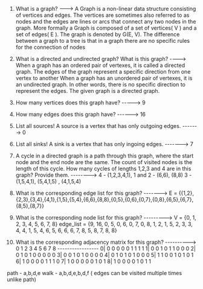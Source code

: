 1. What is a graph?
---> A Graph is a non-linear data structure consisting of vertices and edges. 
The vertices are sometimes also referred to as nodes and the edges are lines or arcs that connect any two nodes in the graph. 
More formally a Graph is composed of a set of vertices( V ) and a set of edges( E ). The graph is denoted by G(E, V).
 The difference between a graph to a tree is that in a graph there are no specific rules for the connection of nodes


2. What is a directed and undirected graph? What is this graph?
----> When a graph has an ordered pair of vertexes, it is called a directed graph. The edges of the graph represent a specific direction from one vertex to another
      When a graph has an unordered pair of vertexes, it is an undirected graph. In other words, there is no specific direction to represent the edges.
	The given graph is a directed graph.


3. How many vertices does this graph have?
-----> 9


4. How many edges does this graph have?
------> 16


5. List all sources! A source is a vertex that has only outgoing edges.
-------> 0


6. List all sinks! A sink is a vertex that has only ingoing edges.
-------> 7


7. A cycle in a directed graph is a path through this graph, where the start node and the end node are the same. The count of visited nodes is the length of this cycle. 
How many cycles of lengths 1,2,3 and 4 are in this graph? Provide them.
--------> 4 - (1,2,3,4,1), 
          1 and 2 - (6,6), (8,8) 
	    3 - (1,5,4,1), (5,4,1,5) , (4,1,5,4)



8. What is the corresponding edge list for this graph?
-------> E = {{1,2},{2,3},{3,4},{4,1},{1,5},{5,4},{6,6},{8,8},{0,5},{0,6},{0,7},{0,8},{6,5},{6,7},{8,5},{8,7}}


9. What is the corresponding node list for this graph?
---------> V = {0, 1, 2, 3, 4, 5, 6, 7, 8}
edge_list = {9, 16, 0, 5, 0, 6, 0, 7, 0, 8, 1, 2, 1, 5, 2, 3, 3, 4, 4, 1, 5, 4, 6, 5, 6, 6, 6, 7, 8, 5, 8, 7, 8, 8}


10. What is the corresponding adjacency matrix for this graph?
---------->  0 1 2 3 4 5 6 7 8
             -----------------
          0| 0 0 0 0 0 1 1 1 1
          1| 0 0 1 0 1 1 0 0 0
          2| 0 1 0 1 0 0 0 0 0
          3| 0 0 1 0 1 0 0 0 0
          4| 0 1 0 1 0 1 0 0 0
          5| 1 1 0 0 1 0 1 0 1
          6| 1 0 0 0 0 1 1 1 0
          7| 1 0 0 0 0 0 1 0 1
          8| 1 0 0 0 0 1 0 1 1 
             
path - a,b,d,e
walk - a,b,d,e,b,d,f ( edges can be visited multiple times unlike path)